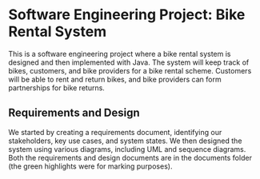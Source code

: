 # Software Engineering Project: Bike Rental System
This is a software engineering project where a bike rental system is designed and then implemented with Java. The system will keep track of bikes, customers, and bike providers for a bike rental scheme. Customers will be able to rent and return bikes, and bike providers can form partnerships for bike returns.

## Requirements and Design
We started by creating a requirements document, identifying our stakeholders, key use cases, and system states. We then designed the system using various diagrams, including UML and sequence diagrams. Both the requirements and design documents are in the documents folder (the green highlights were for marking purposes).
